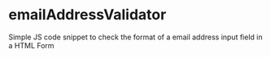 # emailAddressValidator
Simple JS code snippet to check the format of a email address input field in a HTML Form  

